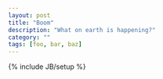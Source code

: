 ```yaml
---
layout: post
title: "Boom"
description: "What on earth is happening?"
category: ""
tags: [foo, bar, baz]
---
```

{% include JB/setup %}
